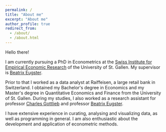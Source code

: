 ```yaml
---
permalink: /
title: "About me"
excerpt: "About me"
author_profile: true
redirect_from: 
  - /about/
  - /about.html
---
```


Hello there!

I am currently pursuing a PhD in Econometrics at the 
[Swiss Institute for Empirical Economic Research](https://sew.unisg.ch/) 
of the University of St. Gallen. My supervisor is 
[Beatrix Eugster](https://www.beatrixeugster.ch/).

Prior to that I worked as a data analyst at Raiffeisen, a large retail bank in
Switzerland. I obtained my Bachelor's degree in Economics and my Master's
degree in Quantitative Economics and Finance from the University of St. Gallen.
During my studies, I also worked as a research assistant for professor
[Charles Gottlieb](https://sites.google.com/site/gottliebcharles/Charles-Gottlieb) 
and professor [Beatrix Eugster](https://www.beatrixeugster.ch/).

I have extensive experience in curating, analysing and visualizing data, as
well as programming in general. I am also enthusiastic about the development
and application of econometric methods.